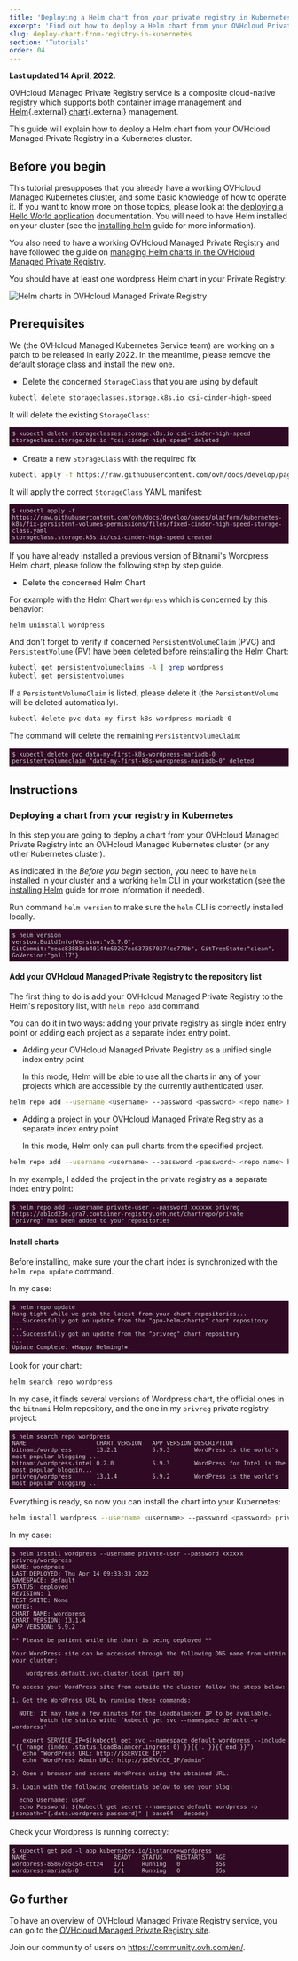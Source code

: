 ```yaml
---
title: 'Deploying a Helm chart from your private registry in Kubernetes'
excerpt: 'Find out how to deploy a Helm chart from your OVHcloud Private Registry in a Kubernetes cluster'
slug: deploy-chart-from-registry-in-kubernetes
section: 'Tutorials'
order: 04
---
```


**Last updated 14 April, 2022.**

<style>
 pre {
     font-size: 14px;
 }
 pre.console {
   background-color: #300A24; 
   color: #ccc;
   font-family: monospace;
   padding: 5px;
   margin-bottom: 5px;
 }
 pre.console code {
   border: solid 0px transparent;
   color: #ccc;
   font-family: monospace !important;
   font-size: 0.75em;
 }
 .small {
     font-size: 0.75em;
 }
</style>

OVHcloud Managed Private Registry service is a composite cloud-native registry which supports both container image management and [Helm](https://helm.sh/){.external} [chart](https://helm.sh/docs/topics/charts/){.external} management. 

This guide will explain how to deploy a Helm chart from your OVHcloud Managed Private Registry in a Kubernetes cluster.

## Before you begin

This tutorial presupposes that you already have a working OVHcloud Managed Kubernetes cluster, and some basic knowledge of how to operate it. If you want to know more on those topics, please look at the [deploying a Hello World application](../../kubernetes/deploying-hello-world/) documentation. You will need to have Helm installed on your cluster (see the [installing helm](../../kubernetes/installing-helm/) guide for more information).

You also need to have a working OVHcloud Managed Private Registry and have followed the guide on [managing Helm charts in the OVHcloud Managed Private Registry](../using-helm-chart-museum/).

You should have at least one wordpress Helm chart in your Private Registry:

![Helm charts in OVHcloud Managed Private Registry](images/helm-chart-in-ovh-private-registry)

## Prerequisites

We (the OVHcloud Managed Kubernetes Service team) are working on a patch to be released in early 2022. In the meantime, please remove the default storage class and install the new one.

- Delete the concerned `StorageClass` that you are using by default 

```bash
kubectl delete storageclasses.storage.k8s.io csi-cinder-high-speed
```

It will delete the existing `StorageClass`:

<pre class="console"><code>$ kubectl delete storageclasses.storage.k8s.io csi-cinder-high-speed
storageclass.storage.k8s.io "csi-cinder-high-speed" deleted
</code></pre>

- Create a new `StorageClass` with the required fix

```bash
kubectl apply -f https://raw.githubusercontent.com/ovh/docs/develop/pages/platform/kubernetes-k8s/fix-persistent-volumes-permissions/files/fixed-cinder-high-speed-storage-class.yaml
```

It will apply the correct `StorageClass` YAML manifest:

<pre class="console"><code>$ kubectl apply -f https://raw.githubusercontent.com/ovh/docs/develop/pages/platform/kubernetes-k8s/fix-persistent-volumes-permissions/files/fixed-cinder-high-speed-storage-class.yaml
storageclass.storage.k8s.io/csi-cinder-high-speed created
</code></pre>

If you have already installed a previous version of Bitnami's Wordpress Helm chart, please follow the following step by step guide.

- Delete the concerned Helm Chart

For example with the Helm Chart `wordpress` which is concerned by this behavior:

```bash
helm uninstall wordpress
```

And don't forget to verify if concerned `PersistentVolumeClaim` (PVC) and `PersistentVolume` (PV) have been deleted before reinstalling the Helm Chart:

```bash
kubectl get persistentvolumeclaims -A | grep wordpress
kubectl get persistentvolumes 
```

If a `PersistentVolumeClaim` is listed, please delete it (the `PersistentVolume` will be deleted automatically).

```bash
kubectl delete pvc data-my-first-k8s-wordpress-mariadb-0
```

The command will delete the remaining `PersistentVolumeClaim`:

<pre class="console"><code>$ kubectl delete pvc data-my-first-k8s-wordpress-mariadb-0
persistentvolumeclaim "data-my-first-k8s-wordpress-mariadb-0" deleted
</code></pre>

## Instructions

### Deploying a chart from your registry in Kubernetes

In this step you are going to deploy a chart from your OVHcloud Managed Private Registry into an OVHcloud Managed Kubernetes cluster (or any other Kubernetes cluster).

As indicated in the *Before you begin* section, you need to have `helm` installed in your cluster and a working `helm` CLI in your workstation (see the [installing Helm](../../kubernetes/installing-helm/) guide for more information if needed).

Run command `helm version` to make sure the `helm` CLI is correctly installed locally.

<pre class="console"><code>$ helm version
version.BuildInfo{Version:"v3.7.0", GitCommit:"eeac83883cb4014fe60267ec6373570374ce770b", GitTreeState:"clean", GoVersion:"go1.17"}
</code></pre>

#### Add your OVHcloud Managed Private Registry to the repository list

The first thing to do is add your OVHcloud Managed Private Registry to the Helm's repository list, with `helm repo add` command.

You can do it in two ways: adding your private registry as single index entry point or adding each project as a separate index entry point.

- Adding your OVHcloud Managed Private Registry as a unified single index entry point

  In this mode, Helm will be able to use all the charts in any of your projects which are accessible by the currently authenticated user.
  

```bash
helm repo add --username <username> --password <password> <repo name> https://<repo url>/chartrepo
```

- Adding a project in your OVHcloud Managed Private Registry as a separate index entry point

  In this mode, Helm only can pull charts from the specified project.

```bash
helm repo add --username <username> --password <password> <repo name> https://<repo url>/chartrepo/<project>
```

In my example, I added the project in the private registry as a separate index entry point:

<pre class="console"><code>$ helm repo add --username private-user --password xxxxxx privreg https://ab1cd23e.gra7.container-registry.ovh.net/chartrepo/private
"privreg" has been added to your repositories
</code></pre>


#### Install charts

Before installing, make sure your the chart index is synchronized with the `helm repo update` command.

In my case:

<pre class="console"><code>$ helm repo update
Hang tight while we grab the latest from your chart repositories...
...Successfully got an update from the "gpu-helm-charts" chart repository
...
...Successfully got an update from the "privreg" chart repository
...
Update Complete. ⎈Happy Helming!⎈
</code></pre>

Look for your chart:

```bash 
helm search repo wordpress
```

In my case, it finds several versions of Wordpress chart, the official ones in the `bitnami` Helm repository, and the one in my `privreg` private registry project:

<pre class="console"><code>$ helm search repo wordpress
NAME                   	CHART VERSION	APP VERSION	DESCRIPTION
bitnami/wordpress      	13.2.1       	5.9.3      	WordPress is the world's most popular blogging ...
bitnami/wordpress-intel	0.2.0        	5.9.3      	WordPress for Intel is the most popular bloggin...
privreg/wordpress      	13.1.4       	5.9.2      	WordPress is the world's most popular blogging ...
</code></pre>

Everything is ready, so now you can install the chart into your Kubernetes:

```bash
helm install wordpress --username <username> --password <password> privreg/wordpress
```

In my case:

<pre class="console"><code>$ helm install wordpress --username private-user --password xxxxxx privreg/wordpress
NAME: wordpress
LAST DEPLOYED: Thu Apr 14 09:33:33 2022
NAMESPACE: default
STATUS: deployed
REVISION: 1
TEST SUITE: None
NOTES:
CHART NAME: wordpress
CHART VERSION: 13.1.4
APP VERSION: 5.9.2

** Please be patient while the chart is being deployed **

Your WordPress site can be accessed through the following DNS name from within your cluster:

    wordpress.default.svc.cluster.local (port 80)

To access your WordPress site from outside the cluster follow the steps below:

1. Get the WordPress URL by running these commands:

  NOTE: It may take a few minutes for the LoadBalancer IP to be available.
        Watch the status with: 'kubectl get svc --namespace default -w wordpress'

   export SERVICE_IP=$(kubectl get svc --namespace default wordpress --include "{{ range (index .status.loadBalancer.ingress 0) }}{{ . }}{{ end }}")
   echo "WordPress URL: http://$SERVICE_IP/"
   echo "WordPress Admin URL: http://$SERVICE_IP/admin"

2. Open a browser and access WordPress using the obtained URL.

3. Login with the following credentials below to see your blog:

  echo Username: user
  echo Password: $(kubectl get secret --namespace default wordpress -o jsonpath="{.data.wordpress-password}" | base64 --decode)
</code></pre>

Check your Wordpress is running correctly:

<pre class="console"><code>$ kubectl get pod -l app.kubernetes.io/instance=wordpress
NAME                         READY   STATUS    RESTARTS   AGE
wordpress-8586785c5d-cttz4   1/1     Running   0          85s
wordpress-mariadb-0          1/1     Running   0          85s
</code></pre>

## Go further

To have an overview of OVHcloud Managed Private Registry service, you can go to the [OVHcloud Managed Private Registry site](../).

Join our community of users on https://community.ovh.com/en/.